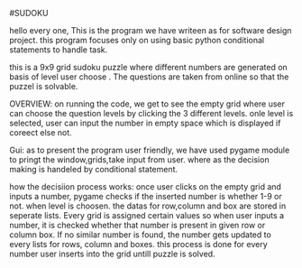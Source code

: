 #SUDOKU


hello every one,
This is the program we have writeen as for software design project.
this program focuses only on using basic python conditional statements to handle task.

this is a  9x9 grid sudoku puzzle where different numbers are generated on basis of level user choose .
The questions are taken from online so that the puzzel is solvable.

OVERVIEW:
on running the code, we get to see the empty grid where user can choose the question levels by clicking the 3 different levels.
onle level is selected, user can input the number in empty space which is displayed if coreect else not.


Gui:
as to present the program user friendly, we have used pygame module to pringt the window,grids,take input from user.
where as the decision making is handeled by conditional statement.

how the decisiion process works:
once user clicks on the empty grid and inputs a number, pygame checks if the inserted number is whether 1-9 or not.
when level is choosen. the datas for row,column and box are stored in seperate lists. Every grid is assigned certain values so when user inputs a number, it is checked whether that number is present in
given row or column box. If no similar number is found, the number gets updated to every lists for rows, column and boxes.
this process is done for every number user inserts into the grid untill puzzle is solved.
